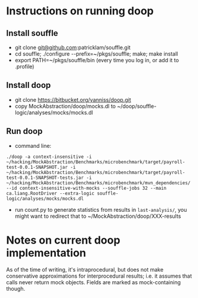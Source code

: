 # Instructions on running doop

## Install souffle

* git clone git@github.com:patricklam/souffle.git
* cd souffle; ./configure --prefix=~/pkgs/souffle; make; make install
* export PATH=~/pkgs/souffle/bin (every time you log in, or add it to .profile)

## Install doop
* git clone https://bitbucket.org/yanniss/doop.git
* copy MockAbstraction/doop/mocks.dl to ~/doop/souffle-logic/analyses/mocks/mocks.dl

## Run doop
* command line:

```./doop -a context-insensitive -i ~/hacking/MockAbstraction/Benchmarks/microbenchmark/target/payroll-test-0.0.1-SNAPSHOT.jar -i ~/hacking/MockAbstraction/Benchmarks/microbenchmark/target/payroll-test-0.0.1-SNAPSHOT-tests.jar -i ~/hacking/MockAbstraction/Benchmarks/microbenchmark/mvn_dependencies/ --id context-insensitive-with-mocks --souffle-jobs 32 --main ca.liang.RootDriver --extra-logic souffle-logic/analyses/mocks/mocks.dl```

* run count.py to generate statistics from results in `last-analysis/`, you might want to redirect that to ~/MockAbstraction/doop/XXX-results

# Notes on current doop implementation

As of the time of writing, it's intraprocedural, but does not make conservative approximations for interprocedural results; i.e. it assumes that calls never return mock objects. Fields are marked as mock-containing though.

